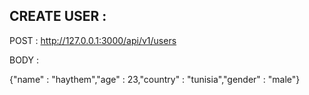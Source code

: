 ## CREATE USER :

POST : http://127.0.0.1:3000/api/v1/users

BODY :

{"name" : "haythem","age" : 23,"country" : "tunisia","gender" : "male"}
